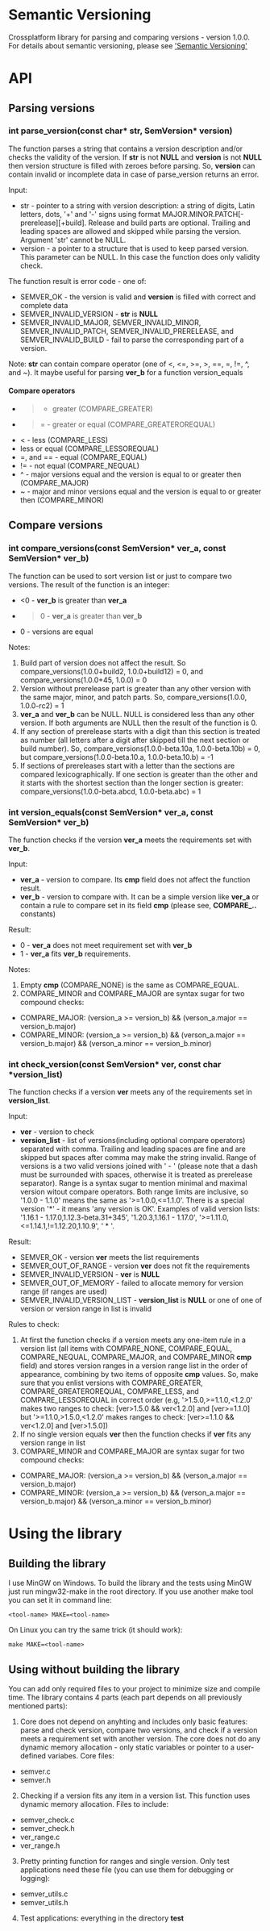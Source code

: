 # Semantic Versioning
Crossplatform library for parsing and comparing versions - version 1.0.0.
For details about semantic versioning, please see ['Semantic Versioning'](http://semver.org/)

# API

## Parsing versions

### int parse_version(const char* str, SemVersion* version)
The function parses a string that contains a version description and/or checks the validity of the version. If **str** is not **NULL** and **version** is not **NULL** then version structure is filled with zeroes before parsing. So, **version** can contain invalid or incomplete data in case of parse_version returns an error.

Input:
* str - pointer to a string with version description: a string of digits, Latin letters, dots, '+' and '-' signs using format MAJOR.MINOR.PATCH[-prerelease][+build]. Release and build parts are optional. Trailing and leading spaces are allowed and skipped while parsing the version. Argument 'str' cannot be NULL.
* version - a pointer to a structure that is used to keep parsed version. This parameter can be NULL. In this case the function does only validity check.

The function result is error code - one of:
* SEMVER_OK - the version is valid and **version** is filled with correct and complete data
* SEMVER_INVALID_VERSION - **str** is **NULL**
* SEMVER_INVALID_MAJOR, SEMVER_INVALID_MINOR, SEMVER_INVALID_PATCH, SEMVER_INVALID_PRERELEASE, and SEMVER_INVALID_BUILD - fail to parse the corresponding part of a version.

Note: **str** can contain compare operator (one of <, <=, >=, >, ==, =, !=, ^, and ~). It maybe useful for parsing **ver_b** for a function version_equals

#### Compare operators
* > - greater (COMPARE_GREATER)
* >= - greater or equal (COMPARE_GREATEROREQUAL)
* < - less (COMPARE_LESS)
* less or equal (COMPARE_LESSOREQUAL)
* =, and == - equal (COMPARE_EQUAL)
* != - not equal (COMPARE_NEQUAL)
* ^ - major versions equal and the version is equal to or greater then (COMPARE_MAJOR)
* ~ - major and minor versions equal and the version is equal to or greater then (COMPARE_MINOR)

## Compare versions

### int compare_versions(const SemVersion* ver_a, const SemVersion* ver_b)
The function can be used to sort version list or just to compare two versions. The result of the function is an integer:
* <0 - **ver_b** is greater than **ver_a**
* >0 - **ver_a** is greater than **ver_b**
* 0 - versions are equal

Notes:

1. Build part of version does not affect the result. So compare_versions(1.0.0+build2, 1.0.0+build12) = 0, and compare_versions(1.0.0+45, 1.0.0) = 0
2. Version without prerelease part is greater than any other version with the same major, minor, and patch parts. So, compare_versions(1.0.0, 1.0.0-rc2) = 1
3. **ver_a** and **ver_b** can be NULL. NULL is considered less than any other version. If both arguments are NULL then the result of the function is 0.
4. If any section of prerelease starts with a digit than this section is treated as number (all letters after a digit after skipped till the next section or build number). So, compare_versions(1.0.0-beta.10a, 1.0.0-beta.10b) = 0, but compare_versions(1.0.0-beta.10.a, 1.0.0-beta.10.b) = -1
5. If sections of prereleases start with a letter than the sections are compared lexicographically. If one section is greater than the other and it starts with the shortest section than the longer section is greater: compare_versions(1.0.0-beta.abcd, 1.0.0-beta.abc) = 1

### int version_equals(const SemVersion* ver_a, const SemVersion* ver_b)
The function checks if the version **ver_a** meets the requirements set with **ver_b**.

Input:
* **ver_a** - version to compare. Its **cmp** field does not affect the function result.
* **ver_b** - version to compare with. It can be a simple version like **ver_a** or contain a rule to compare set in its field **cmp** (please see, **COMPARE_..** constants)

Result:
* 0 - **ver_a** does not meet requirement set with **ver_b**
* 1 - **ver_a** fits **ver_b** requirements.

Notes:

1. Empty **cmp** (COMPARE_NONE) is the same as COMPARE_EQUAL.
2. COMPARE_MINOR and COMPARE_MAJOR are syntax sugar for two compound checks:
  * COMPARE_MAJOR: (version_a >= version_b) && (verson_a.major == version_b.major)
  * COMPARE_MINOR: (version_a >= version_b) && (verson_a.major == version_b.major) && (verson_a.minor == version_b.minor)

### int check_version(const SemVersion* ver, const char *version_list)
The function checks if a version **ver** meets any of the requirements set in **version_list**.

Input:
* **ver** - version to check
* **version_list** - list of versions(including optional compare operators) separated with comma. Trailing and leading spaces are fine and are skipped but spaces after comma may make the string invalid. Range of versions is a two valid versions joined with ' - ' (please note that a dash must be surrounded with spaces, otherwise it is treated as prerelease separator). Range is a syntax sugar to mention minimal and maximal version witout compare operators. Both range limits are inclusive, so '1.0.0 - 1.1.0' means the same as '>=1.0.0,<=1.1.0'. There is a special version '*' - it means 'any version is OK'. Examples of valid version lists: '1.16.1 - 1.17.0,1.12.3-beta.31+345', '1.20.3,1.16.1 - 1.17.0', '>=1.11.0,<=1.14.1,!=1.12.20,1.10.9', ' * '.

Result:
* SEMVER_OK - version **ver** meets the list requirements
* SEMVER_OUT_OF_RANGE - version **ver** does not fit the requirements
* SEMVER_INVALID_VERSION - **ver** is **NULL**
* SEMVER_OUT_OF_MEMORY - failed to allocate memory for version range (if ranges are used)
* SEMVER_INVALID_VERSION_LIST - **version_list** is **NULL** or one of one of version or version range in list is invalid

Rules to check:

1. At first the function checks if a version meets any one-item rule in a version list (all items with COMPARE_NONE, COMPARE_EQUAL, COMPARE_NEQUAL, COMPARE_MAJOR, and COMPARE_MINOR **cmp** field) and stores version ranges in a version range list in the order of appearance, combining by two items of opposite **cmp** values. So, make sure that you enlist versions with COMPARE_GREATER, COMPARE_GREATEROREQUAL, COMPARE_LESS, and COMPARE_LESSOREQUAL in correct order (e.g, '>1.5.0,>=1.1.0,<1.2.0' makes two ranges to check: [ver>1.5.0 && ver<1.2.0] and [ver>=1.1.0] but '>=1.1.0,>1.5.0,<1.2.0' makes ranges to check: [ver>=1.1.0 && ver<1.2.0] and [ver>1.5.0])
2. If no single version equals **ver** then the function checks if **ver** fits any version range in list
3. COMPARE_MINOR and COMPARE_MAJOR are syntax sugar for two compound checks:
  * COMPARE_MAJOR: (version_a >= version_b) && (verson_a.major == version_b.major)
  * COMPARE_MINOR: (version_a >= version_b) && (verson_a.major == version_b.major) && (verson_a.minor == version_b.minor)

# Using the library

## Building the library
I use MinGW on Windows. To build the library and the tests using MinGW just run mingw32-make in the root directory. If you use another make tool you can set it in command line:
```
<tool-name> MAKE=<tool-name>
```
On Linux you can try the same trick (it should work):
```
make MAKE=<tool-name>
```

## Using without building the library
You can add only required files to your project to minimize size and compile time. The library contains 4 parts (each part depends on all previously mentioned parts):

1. Core does not depend on anyhting and includes only basic features: parse and check version, compare two versions, and check if a version meets a requirement set with another version. The core does not do any dynamic memory allocation - only static variables or pointer to a user-defined variabes. Core files:
  * semver.c
  * semver.h
2. Checking if a version fits any item in a version list. This function uses dynamic memory allocation. Files to include:
  * semver_check.c
  * semver_check.h
  * ver_range.c
  * ver_range.h
3. Pretty printing function for ranges and single version. Only test applications need these file (you can use them for debugging or logging):
  * semver_utils.c
  * semver_utils.h
4. Test applications: everything in the directory **test**

